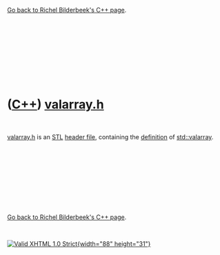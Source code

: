 

[Go back to Richel Bilderbeek's C++ page](Cpp.htm).

 

 

 

 

 

([C++](Cpp.htm)) [valarray.h](CppValarrayH.htm)
===============================================

 

[valarray.h](CppValarrayH.htm) is an [STL](CppStl.htm) [header
file](CppHeaderFile.htm), containing the [definition](CppDefinition.htm)
of [std::valarray](CppValarray.htm).

 

 

 

 

 

[Go back to Richel Bilderbeek's C++ page](Cpp.htm).



 

[![Valid XHTML 1.0 Strict](valid-xhtml10.png){width="88"
height="31"}](http://validator.w3.org/check?uri=referer)
